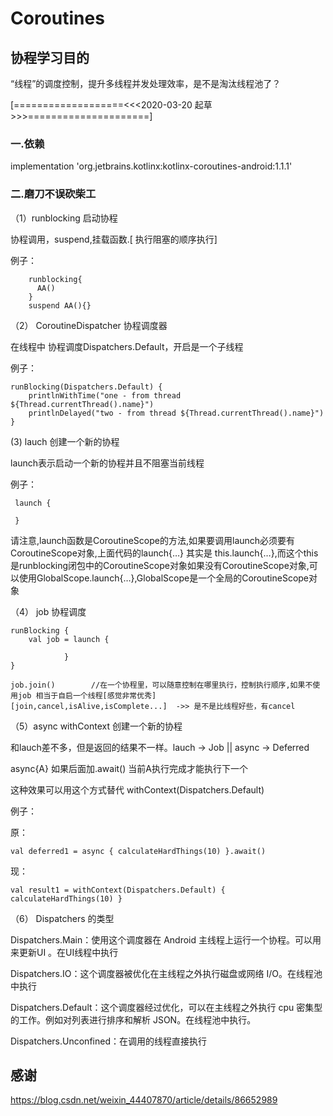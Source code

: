 # Coroutines

##  协程学习目的

“线程”的调度控制，提升多线程并发处理效率，是不是淘汰线程池了？

[===================<<<2020-03-20 起草>>>=====================]

### 一.依赖

implementation 'org.jetbrains.kotlinx:kotlinx-coroutines-android:1.1.1'

### 二.磨刀不误砍柴工

（1）runblocking   启动协程

   协程调用，suspend,挂载函数.[ 执行阻塞的顺序执行]
  
   例子： 
   
        runblocking{
          AA()
        } 
        suspend AA(){}
        
（2） CoroutineDispatcher 协程调度器

   在线程中 协程调度Dispatchers.Default，开启是一个子线程

   例子：
   
    runBlocking(Dispatchers.Default) {
        printlnWithTime("one - from thread ${Thread.currentThread().name}")
        printlnDelayed("two - from thread ${Thread.currentThread().name}")
    }

(3) lauch 创建一个新的协程

   launch表示启动一个新的协程并且不阻塞当前线程
   
   例子：
   
     launch {
   
     }
   
  请注意,launch函数是CoroutineScope的方法,如果要调用launch必须要有CoroutineScope对象,上面代码的launch{…} 其实是 this.launch{…},而这个this是runblocking闭包中的CoroutineScope对象如果没有CoroutineScope对象,可以使用GlobalScope.launch{…},GlobalScope是一个全局的CoroutineScope对象

（4） job 协程调度
    
    runBlocking {
        val job = launch {
                
                }
    }
            
    job.join()        //在一个协程里，可以随意控制在哪里执行，控制执行顺序,如果不使用job 相当于自启一个线程[感觉非常优秀]
    [join,cancel,isAlive,isComplete...]  ->> 是不是比线程好些，有cancel

（5）async  withContext 创建一个新的协程

  和lauch差不多，但是返回的结果不一样。lauch -> Job ||  async -> Deferred
  
  async{A} 如果后面加.await() 当前A执行完成才能执行下一个
  
  这种效果可以用这个方式替代 withContext(Dispatchers.Default)
  
  例子：
  
  原：
  
    val deferred1 = async { calculateHardThings(10) }.await()
   
  现：
  
    val result1 = withContext(Dispatchers.Default) { calculateHardThings(10) }
   

（6） Dispatchers 的类型
 
  Dispatchers.Main：使用这个调度器在 Android 主线程上运行一个协程。可以用来更新UI 。在UI线程中执行

  Dispatchers.IO：这个调度器被优化在主线程之外执行磁盘或网络 I/O。在线程池中执行

  Dispatchers.Default：这个调度器经过优化，可以在主线程之外执行 cpu 密集型的工作。例如对列表进行排序和解析 JSON。在线程池中执行。

  Dispatchers.Unconfined：在调用的线程直接执行













## 感谢

https://blog.csdn.net/weixin_44407870/article/details/86652989


